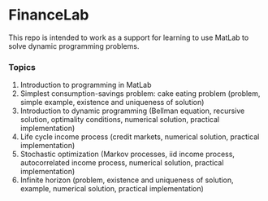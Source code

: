 # FinanceLab
This repo is intended to work as a support for learning to use MatLab to solve dynamic programming problems.

### Topics
1. Introduction to programming in MatLab
2. Simplest consumption-savings problem: cake eating problem (problem, simple example, existence and uniqueness of solution)
3. Introduction to dynamic programming (Bellman equation, recursive solution, optimality conditions, numerical solution, practical implementation)
4. Life cycle income process (credit markets, numerical solution, practical implementation)
5. Stochastic optimization (Markov processes, iid income process, autocorrelated income process, numerical solution, practical implementation)
6. Infinite horizon (problem, existence and uniqueness of solution, example, numerical solution, practical implementation)